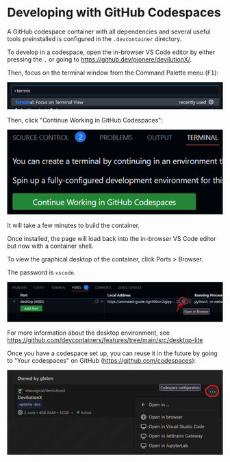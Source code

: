# Developing with GitHub Codespaces

A GitHub codespace container with all dependencies and several useful tools preinstalled is configured in the `.devcontainer` directory.

To develop in a codespace, open the in-browser VS Code editor by either pressing the `.` or going to https://github.dev/pionere/devilutionX/.

Then, focus on the terminal window from the Command Palette menu (<kbd>F1</kbd>):

![screenshot](gh-focus-on-terminal.png)

Then, click "Continue Working in GitHub Codespaces":

![screenshot](gh-continue-in-codespaces.png)

It will take a few minutes to build the container.

Once installed, the page will load back into the in-browser VS Code editor but now with a
container shell.

To view the graphical desktop of the container, click Ports > Browser.

The password is `vscode`.

![screenshot](gh-codespaces-ports-browser.png)

For more information about the desktop environment, see https://github.com/devcontainers/features/tree/main/src/desktop-lite

Once you have a codespace set up, you can reuse it in the future by going to "Your codespaces" on GitHub (https://github.com/codespaces):

![screenshot](gh-open-codespace.png)
